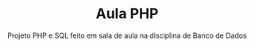 <h1 align="center">Aula PHP</h1>

<p align="center">Projeto PHP e SQL feito em sala de aula na disciplina de Banco de Dados</p>

## 
